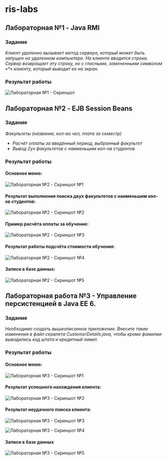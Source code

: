# ris-labs
## Лабораторная №1 - Java RMI
### Задание
_Клиент удаленно вызывает метод сервера, который может быть запущен на удаленном компьютере. На клиенте вводится строка.  Сервер возвращает эту строку, но с гласными, замененными символом  «*» клиенту, который выводит ее на экран._

### Результат работы
![Лабораторная №1 - Скриншот](https://user-images.githubusercontent.com/57208499/154984457-ccdee53c-0462-4752-bb0d-21203d1c147c.png)


## Лабораторная №2 - EJB Session Beans
### Задание
*Факультеты (название, кол-во чел, плата за семестр)*
- *Расчёт оплаты за введённый период, выбранный факультет*
- *Вывод 2ух факультетов с наименьшим кол-ов студентов*

### Результат работы
#### Основное меню:

![Лабораторная №2 - Скриншот №1](https://user-images.githubusercontent.com/57208499/158068132-dae019ce-9442-4b79-96ea-57aa8339d785.png)

#### Результат выполнения поиска двух факультетов с наименьшим кол-ов студентов:

![Лабораторная №2 - Скриншот №2](https://user-images.githubusercontent.com/57208499/158068140-764a7777-5ff3-47ff-a667-e0ffcbf8c73b.png)

#### Пример расчёта оплаты за обучение:

![Лабораторная №2 - Скриншот №3](https://user-images.githubusercontent.com/57208499/158068146-97080a8f-feee-4ef5-9520-4e5c8bfeb8a8.png)

#### Результат работы подсчёта стоимости обучения:

![Лабораторная №2 - Скриншот №4](https://user-images.githubusercontent.com/57208499/158068151-cc6c9ef8-70c3-4db6-b811-c59f30fdf8dc.png)

#### Записи в базе данных:

![Лабораторная №2 - Скриншот №5](https://user-images.githubusercontent.com/57208499/158068267-6a1ccaa1-7ba1-464e-b990-37a776fd9bd2.png)


## Лабораторная работа №3 - Управление персистенцией в Java EE 6.
### Задание
*Необходимо создать вышеописанное приложение. Внесите такие  изменения в файл сервлета CustomerDetails.java, чтобы кроме фамилии выводились код штата и кредитный лимит.*

### Результат работы
#### Основное меню:

![Лабораторная №3 - Скриншот №1](https://user-images.githubusercontent.com/57208499/158155442-c62bb374-5f93-4ddb-b902-e0c1de341805.png)

#### Результат успешного нахождения клиента:

![Лабораторная №3 - Скриншот №2](https://user-images.githubusercontent.com/57208499/158155519-66c60f9c-a156-4b00-8f85-d1df25831bda.png)

#### Результат неудачного поиска клиента:

![Лабораторная №3 - Скриншот №3](https://user-images.githubusercontent.com/57208499/158155671-7c335b2c-ce21-4a43-b716-5de8ce33e878.png)

![Лабораторная №3 - Скриншот №4](https://user-images.githubusercontent.com/57208499/158155691-959ad27c-c054-420f-a83a-3724da14c7b2.png)

#### Записи в базе данных

![Лабораторная №3 - Скриншот №5](https://user-images.githubusercontent.com/57208499/158156000-fd7fb53e-3b85-4db0-87fa-4fac0d4c5b8f.png)

